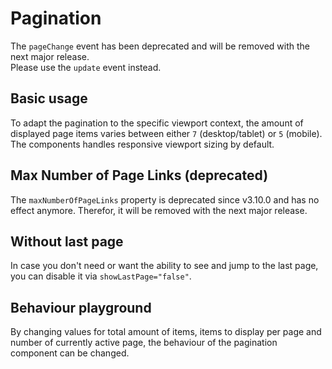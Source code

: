 # Pagination

<TableOfContents></TableOfContents>

<Notification heading="Deprecation hint" state="warning">
  The <code>pageChange</code> event has been deprecated and will be removed with the next major release.<br>
  Please use the <code>update</code> event instead.
</Notification>

## Basic usage

To adapt the pagination to the specific viewport context, the amount of displayed page items varies between either `7`
(desktop/tablet) or `5` (mobile). The components handles responsive viewport sizing by default.

<Playground :markup="basic" :config="config"></Playground>

## Max Number of Page Links (deprecated)

<Notification heading="Important note" state="warning">
  The <code>maxNumberOfPageLinks</code> property is deprecated since v3.10.0 and has no effect anymore. Therefor, it will be removed with the next major release.
</Notification>

## Without last page

In case you don't need or want the ability to see and jump to the last page, you can disable it via
`showLastPage="false"`.

<Playground :markup="withoutLastPage" :config="config"></Playground>

## Behaviour playground

By changing values for total amount of items, items to display per page and number of currently active page, the
behaviour of the pagination component can be changed.

<Playground class="playground-pagination" :markup="behaviour" :config="config">
  <template v-slot:default="{ theme }">
    <label style="display:inline-block; margin-inline-end: 16px;">
      <p-text :theme="theme" tag="span" size="x-small">Total items count</p-text>
      <input type="number" v-bind:value="totalItemsCount" v-on:input="totalItemsCount = $event.target.value" />
    </label>
    <label style="display:inline-block; margin-inline-end: 16px;">
      <p-text :theme="theme" tag="span" size="x-small">Items per page</p-text>
      <input type="number" v-bind:value="itemsPerPage" v-on:input="itemsPerPage = $event.target.value" />
    </label>
    <label style="display:inline-block">
      <p-text :theme="theme" tag="span" size="x-small">Active page</p-text>
      <input type="number" v-bind:value="activePage" v-on:input="activePage = $event.target.value" />
    </label>
  </template>
</Playground>

<script lang="ts">
import Vue from 'vue';
import Component from 'vue-class-component';

@Component
export default class Code extends Vue {
  config = { themeable: true };

  totalItemsCount = 500;
  itemsPerPage = 25;
  activePage = 1;

  basic =`<p-pagination total-items-count="500" items-per-page="25" active-page="1"></p-pagination>`;
  withoutLastPage = this.basic.replace('>', ' show-last-page="false">');

  get behaviour() {
    return `<p-pagination total-items-count="${this.totalItemsCount}" items-per-page="${this.itemsPerPage}" active-page="${this.activePage}"></p-pagination>`;
  }

  mounted(){
    this.registerEvents();
  }

  updated(){
    this.registerEvents();
  }

  registerEvents() {
    const el = this.$el.querySelector('.playground-pagination p-pagination');
    el.addEventListener('update', (e) => {
      this.activePage = e.detail.page;
    });
  }
}
</script>
